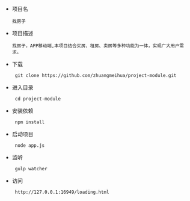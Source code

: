 
* 项目名

    ```
    找房子
    ```
    
* 项目描述

    ```
    找房子，APP移动端,本项目结合买房、租房、卖房等多种功能为一体，实现广大用户需求。
    ```

* 下载

    ``` 
     git clone https://github.com/zhuangmeihua/project-module.git
    ```
    
* 进入目录

    ``` 
     cd project-module
    ```
    
* 安装依赖

    ``` 
     npm install 
    ```
    
* 启动项目

    ``` 
     node app.js
    ```
    
* 监听

    ``` 
     gulp watcher
    ```
    
* 访问

    ``` 
     http://127.0.0.1:16949/loading.html
    ```


